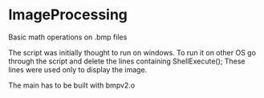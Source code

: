 # ImageProcessing
Basic math operations on .bmp files

The script was initially thought to run on windows. 
To run it on other OS go through the script and delete the lines containing ShellExecute();
These lines were used only to display the image.

The main has to be built with bmpv2.o
